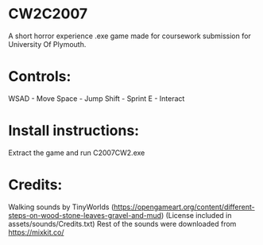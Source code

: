 # CW2C2007

A short horror experience .exe game made for coursework submission for University Of Plymouth.

# Controls:

WSAD - Move
Space - Jump
Shift - Sprint
E - Interact

# Install instructions:

Extract the game and run C2007CW2.exe

# Credits:

Walking sounds by TinyWorlds (https://opengameart.org/content/different-steps-on-wood-stone-leaves-gravel-and-mud) (License included in assets/sounds/Credits.txt)
Rest of the sounds were downloaded from https://mixkit.co/
